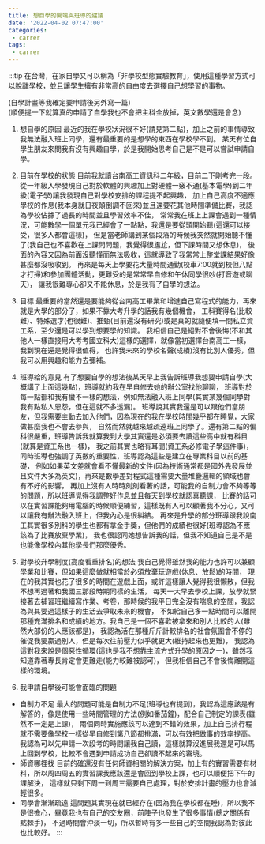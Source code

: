 ```yaml
---
title: 想自學的開端與班導的建議
date: '2022-04-02 07:47:00'
categories:
 - carrer
tags:
 - carrer
---
```


:::tip
在台灣，在家自學又可以稱為「非學校型態實驗教育」，使用這種學習方式可以脫離學校，並且讓學生擁有非常高的自由度去選擇自己想學習的事物。  

(自學計畫等我確定要申請後另外寫一篇)  
(順便提一下就算真的申請了自學我也不會把主科全放掉，英文數學還是會念)  

1. 想自學的原因
最近的我在學校狀況很不好(請見第二點)，加上之前的事情導致我無法融入班上同學，還有最重要的是想學的東西在學校學不到。
某天有位自學生朋友來問我有沒有興趣自學，於是我開始思考自己是不是可以嘗試申請自學。

2. 目前在學校的狀態
目前我就讀台南高工資訊科二年級，目前二下剛考完一段。
從一年級入學發現自己對於軟體的興趣加上對硬體一竅不通(基本電學)到二年級(電子學)讓我發現自己對學校安排的課程提不起興趣，
加上自己高度不適應學校的作息(我本身就日夜顛倒調不回來)並且還要花其他時間準備比賽，我認為學校佔據了過長的時間並且學習效率不佳，
常常我在班上上課會遇到一種情況，可能數學一個單元我已經會了一點點，我還是要從頭開始聽(這還可以接受，很多人都會這樣)，
但是當老師講到某個段落的時候我突然就開始聽不懂了(我自己也不喜歡在上課問問題，我覺得很尷尬，但下課時間又想休息)，
後面的內容又因為前面沒聽懂而無法吸收，這就導致了我常常上整堂課結果好像甚麼都沒吸收到。
再來是每天上學要花大量時間通勤(校車7:00就到校但八點才打掃)和參加團體活動，更難受的是常常早自修和午休同學很吵(打音遊或聊天)，
讓我很難專心卻又不能休息，於是我有了自學的想法。

3. 目標
最重要的當然還是要能夠從台南高工畢業和增進自己寫程式的能力，再來就是大學的部分了，如果不靠大考升學的話我有幾個機會，
工科賽得名(比較難)、特殊選才(也很難)、推甄(目前還沒有研究)或是真的就隨便填一間私立資工系，至少還是可以學到想要學的知識。
我相信自己是絕對不會後悔(不和其他人一樣直接用大考考國立科大)這樣的選擇，就像當初選擇台南高工一樣，我到現在還是覺得很值得，
也許我未來的學校名聲(成績)沒有比別人優秀，但我可以用興趣和能力去彌補。

4. 班導給的意見
有了想要自學的想法後某天早上我告訴班導我想要申請自學(大概講了上面這幾點)，班導就約我在早自修去她的辦公室找他聊聊，
班導對於每一點都和我有蠻不一樣的想法，例如無法融入班上同學(其實某幾個同學對我有點私人恩怨，但在這就不多透漏)。
班導說其實我還是可以跟他們當朋友，但我需要主動去加入他們，因為現在的我在學校時間幾乎都在睡覺，大家做甚麼我也不會去參與，
自然而然就越來越疏遠班上同學了。還有第二點的偏科很嚴重，班導告訴我就算我到大學其實還是必須要去讀這些高中就有科目(就算是資工系也一樣)，
我之前其實也略有耳聞(資工系必修電子學這件事)，同時班導也強調了英數的重要性，班導認為這些是建立在專業科目以前的基礎，
例如如果英文差就會看不懂最新的文件(因為技術通常都是國外先發展並且文件大多為英文)，再來是數學差對程式這種需要大量堆疊邏輯的領域也會有不好的影響，
再加上沒有人時時刻刻看著的話，可能我的自制力會不夠等等的問題，所以班導覺得我調整好作息並且每天到學校就認真聽課，
比賽的話可以在實習課能夠用電腦的時候順便練習，這樣既有人可以顧著我不分心，又可以讓我有辦法融入班上，但我內心是很糾結。
再來是升學的部分班導跟我說南工其實很多別科的學生也都有拿金手獎，但他們的成績也很好(班導認為不應該為了比賽放棄學業)，
我也很認同她想告訴我的話，但我不知道自己是不是也能像學校內其他學長們那麼優秀。

5. 對學校升學制度(高度看重排名)的想法
我自己覺得雖然我的能力也許可以兼顧學業和比賽，但如果這麼做就相當於必須放棄玩遊戲(休息、放鬆)的時間，
現在的我其實也花了很多的時間在遊戲上面，或許這樣讓人覺得我很懶散，但我不想再過著和我國三那段時期同樣的生活，
每天一大早去學校上課，放學就緊接著去補習班繼續寫作業、考卷，那時候的我平日完全沒有喘息的空間，我認為與其要過這樣子的生活去爭取未來的機會，
不如給自己多一點時間可以離開那種充滿排名和成績的地方。我自己是一個不喜歡被拿來和別人比較的人(雖然大部份的人應該都是)，
我認為活在那種斤斤計較排名的社會氛圍會不停的催促我要贏過別人，但是每次往前壓力似乎就更大(維持起來也更難)，
我認為這對我來說是個惡性循環(這也是我不想靠主流方式升學的原因之一)，雖然我知道靠著專長肯定會更難走(能力較難被認可)，
但我相信自己不會後悔離開這樣的環境。

6. 我申請自學後可能會面臨的問題
- 自制力不足
最大的問題可能是自制力不足(班導也有提到)，我認為這應該是有解答的，像是使用一些時間管理的方法(例如番茄鐘)，配合自己制定的課表(雖然不一定是上課)，
兩個同時實施應該可以達到不錯的效果，加上自己排行程就不需要像學校一樣從早自修到第八節都排滿，可以有效把做事的效率提高。
我認為可以先申請一次段考的時間讓我自己讀，這樣就算沒進展我還是可以馬上回到學校，比較不會遇到申請成功自己卻讀不起來的窘境。
- 師資哪裡找
目前的確還沒有任何師資相關的解決方案，加上有的實習需要有材料，所以周四周五的實習課我應該還是會回到學校上課，也可以順便把下午的課解決，
這樣就只剩下周一到周三需要自己處理，對於安排計畫的壓力也會減輕很多。
- 同學會漸漸疏遠
這問題其實現在就已經存在(因為我在學校都在睡)，所以我不是很擔心，畢竟我也有自己的交友圈，前陣子也發生了很多事情(總之關係有點棘手)，
不過時間會沖淡一切，所以暫時有多一些自己的空間我認為對彼此也比較好。
:::